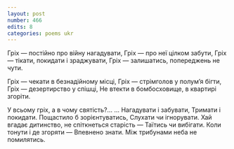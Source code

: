 ```yaml
---
layout: post
number: 466
edits: 8
categories: poems ukr
---
```


Гріх — постійно про війну нагадувати,
Гріх — про неї цілком забути,
Гріх — тікати, покидати і зраджувати,
Гріх — залишатись, попереджень не чути.

Гріх — чекати в безнадійному місці,
Гріх — стрімголов у полумʼя бігти,
Гріх — дезертирство у спішці,
Не втекти в бомбосховище, в квартирі згоріти.

У всьому гріх, а в чому святість?…
… Нагадувати і забувати,
Тримати і покидати.
Пощастило б зорієнтуватись,
Слухати чи ігнорувати.
Хай вгадає дитинство, не спіткнеться старість —
Таїтись чи вибігати.
Коли тонути і де згоряти — 
Впевнено знати.
Між трибунами неба не помилятись.

